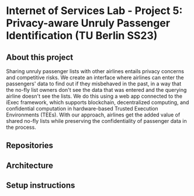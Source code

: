 # Internet of Services Lab - Project 5: Privacy-aware Unruly Passenger Identification (TU Berlin SS23)

## About this project

Sharing unruly passenger lists with other airlines entails privacy concerns and competitive risks. We create an interface where airlines can enter the passengers' data to find out if they misbehaved in the past, in a way that the no-fly list owners don't see the data that was entered and the querying airline doesn't see the lists. We do this using a web app connected to the iExec framework, which supports blockchain, decentralized computing, and confidential computation in hardware-based Trusted Execution Environments (TEEs). With our approach, airlines get the added value of shared no-fly lists while preserving the confidentiality of passenger data in the process.

## Repositories

## Architecture

## Setup instructions
